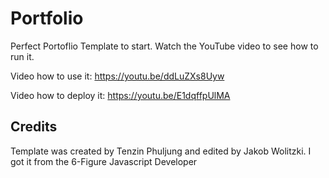 # Portfolio 
Perfect Portoflio Template to start.
Watch the YouTube video to see how to run it.

Video how to use it:
https://youtu.be/ddLuZXs8Uyw

Video how to deploy it:
https://youtu.be/E1dqffpUlMA
## Credits
Template was created by Tenzin Phuljung and edited by Jakob Wolitzki.
I got it from the 6-Figure Javascript Developer
